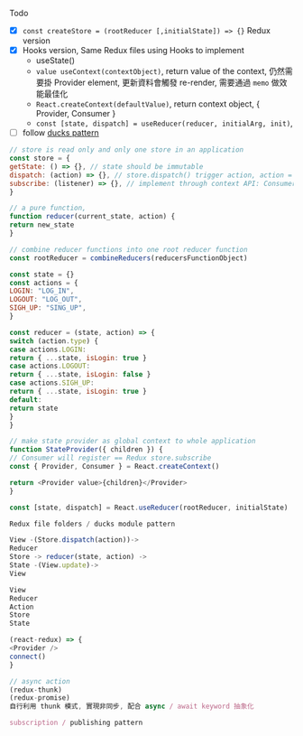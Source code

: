 Todo

- [x] `const createStore = (rootReducer [,initialState]) => {}` Redux version
- [x] Hooks version, Same Redux files using Hooks to implement
  - useState()
  - `value useContext(contextObject)`, return value of the context, 仍然需要掛 Provider element, 更新資料會觸發 re-render, 需要通過 `memo` 做效能最佳化
  - `React.createContext(defaultValue)`, return context object, { Provider, Consumer }
  - `const [state, dispatch] = useReducer(reducer, initialArg, init)`,
- [ ] follow [ducks pattern](https://github.com/erikras/ducks-modular-redux)

```javascript
// store is read only and only one store in an application
const store = {
getState: () => {}, // state should be immutable
dispatch: (action) => {}, // store.dispatch() trigger action, action = { type, payload }
subscribe: (listener) => {}, // implement through context API: Consumer or useContext Hook
}

// a pure function,
function reducer(current_state, action) {
return new_state
}

// combine reducer functions into one root reducer function
const rootReducer = combineReducers(reducersFunctionObject)

const state = {}
const actions = {
LOGIN: "LOG_IN",
LOGOUT: "LOG_OUT",
SIGH_UP: "SING_UP",
}

const reducer = (state, action) => {
switch (action.type) {
case actions.LOGIN:
return { ...state, isLogin: true }
case actions.LOGOUT:
return { ...state, isLogin: false }
case actions.SIGH_UP:
return { ...state, isLogin: true }
default:
return state
}
}

// make state provider as global context to whole application
function StateProvider({ children }) {
// Consumer will register == Redux store.subscribe
const { Provider, Consumer } = React.createContext()

return <Provider value>{children}</Provider>
}

const [state, dispatch] = React.useReducer(rootReducer, initialState)

Redux file folders / ducks module pattern

View -(Store.dispatch(action))->
Reducer
Store -> reducer(state, action) ->
State -(View.update)->
View

View
Reducer
Action
Store
State

(react-redux) => {
<Provider />
connect()
}

// async action
(redux-thunk)
(redux-promise)
自行利用 thunk 模式, 實現非同步, 配合 async / await keyword 抽象化

subscription / publishing pattern
```
